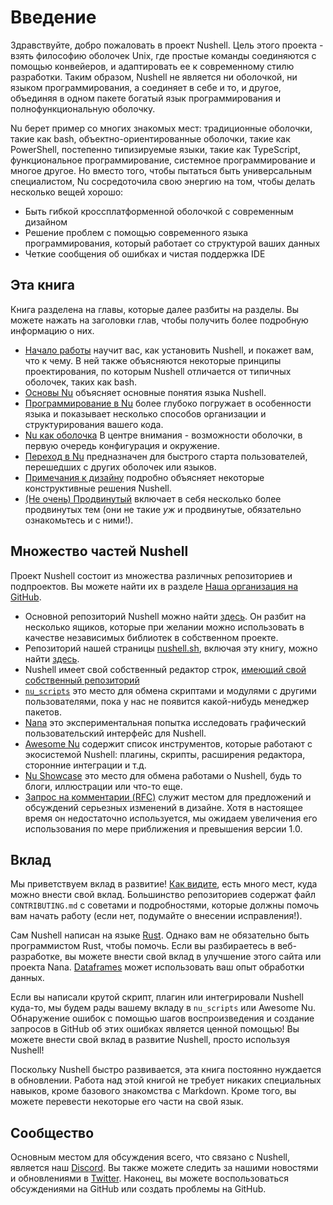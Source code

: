 # Введение

Здравствуйте, добро пожаловать в проект Nushell.
Цель этого проекта - взять философию оболочек Unix, где простые команды соединяются с помощью конвейеров, и адаптировать ее к современному стилю разработки.
Таким образом, Nushell не является ни оболочкой, ни языком программирования, а соединяет в себе и то, и другое, объединяя в одном пакете богатый язык программирования и полнофункциональную оболочку.

Nu берет пример со многих знакомых мест: традиционные оболочки, такие как bash, объектно-ориентированные оболочки, такие как PowerShell, постепенно типизируемые языки, такие как TypeScript, функциональное программирование, системное программирование и многое другое. Но вместо того, чтобы пытаться быть универсальным специалистом, Nu сосредоточила свою энергию на том, чтобы делать несколько вещей хорошо:

- Быть гибкой кроссплатформенной оболочкой с современным дизайном
- Решение проблем с помощью современного языка программирования, который работает со структурой ваших данных
- Четкие сообщения об ошибках и чистая поддержка IDE

## Эта книга

Книга разделена на главы, которые далее разбиты на разделы.
Вы можете нажать на заголовки глав, чтобы получить более подробную информацию о них.

- [Начало работы](getting_started.md) научит вас, как установить Nushell, и покажет вам, что к чему. В ней также объясняются некоторые принципы проектирования, по которым Nushell отличается от типичных оболочек, таких как bash.
- [Основы Nu](nu_fundamentals.md) объясняет основные понятия языка Nushell.
- [Программирование в Nu](programming_in_nu.md) более глубоко погружает в особенности языка и показывает несколько способов организации и структурирования вашего кода.
- [Nu как оболочка](nu_as_a_shell.md) В центре внимания - возможности оболочки, в первую очередь конфигурация и окружение.
- [Переход в Nu](coming_to_nu.md) предназначен для быстрого старта пользователей, перешедших с других оболочек или языков.
- [Примечания к дизайну](design_notes.md) подробно объясняет некоторые конструктивные решения Nushell.
- [(Не очень) Продвинутый](advanced.md) включает в себя несколько более продвинутых тем (они не такие _уж_ и продвинутые, обязательно ознакомьтесь и с ними!).

## Множество частей Nushell

Проект Nushell состоит из множества различных репозиториев и подпроектов.
Вы можете найти их в разделе [Наша организация на GitHub](https://github.com/nushell).

- Основной репозиторий Nushell можно найти [здесь](https://github.com/nushell/nushell). Он разбит на несколько ящиков, которые при желании можно использовать в качестве независимых библиотек в собственном проекте.
- Репозиторий нашей страницы [nushell.sh](https://www.nushell.sh), включая эту книгу, можно найти [здесь](https://github.com/nushell/nushell.github.io).
- Nushell имеет свой собственный редактор строк, [имеющий свой собственный репозиторий](https://github.com/nushell/reedline)
- [`nu_scripts`](https://github.com/nushell/nu_scripts) это место для обмена скриптами и модулями с другими пользователями, пока у нас не появится какой-нибудь менеджер пакетов.
- [Nana](https://github.com/nushell/nana) это экспериментальная попытка исследовать графический пользовательский интерфейс для Nushell.
- [Awesome Nu](https://github.com/nushell/awesome-nu) содержит список инструментов, которые работают с экосистемой Nushell: плагины, скрипты, расширения редактора, сторонние интеграции и т.д.
- [Nu Showcase](https://github.com/nushell/showcase) это место для обмена работами о Nushell, будь то блоги, иллюстрации или что-то еще.
- [Запрос на комментарии (RFC)](https://github.com/nushell/rfcs) служит местом для предложений и обсуждений серьезных изменений в дизайне. Хотя в настоящее время он недостаточно используется, мы ожидаем увеличения его использования по мере приближения и превышения версии 1.0.

## Вклад

Мы приветствуем вклад в развитие!
[Как видите](#the-many-parts-of-nushell), есть много мест, куда можно внести свой вклад.
Большинство репозиториев содержат файл `CONTRIBUTING.md` с советами и подробностями, которые должны помочь вам начать работу (если нет, подумайте о внесении исправления!).

Сам Nushell написан на языке [Rust](https://www.rust-lang.org).
Однако вам не обязательно быть программистом Rust, чтобы помочь.
Если вы разбираетесь в веб-разработке, вы можете внести свой вклад в улучшение этого сайта или проекта Nana.
[Dataframes](dataframes.md) может использовать ваш опыт обработки данных.

Если вы написали крутой скрипт, плагин или интегрировали Nushell куда-то, мы будем рады вашему вкладу в `nu_scripts` или Awesome Nu.
Обнаружение ошибок с помощью шагов воспроизведения и создание запросов в GitHub об этих ошибках является ценной помощью!
Вы можете внести свой вклад в развитие Nushell, просто используя Nushell!

Поскольку Nushell быстро развивается, эта книга постоянно нуждается в обновлении.
Работа над этой книгой не требует никаких специальных навыков, кроме базового знакомства с Markdown.
Кроме того, вы можете перевести некоторые его части на свой язык.

## Сообщество

Основным местом для обсуждения всего, что связано с Nushell, является наш [Discord](https://discord.com/invite/NtAbbGn).
Вы также можете следить за нашими новостями и обновлениями в [Twitter](https://twitter.com/nu_shell).
Наконец, вы можете воспользоваться обсуждениями на GitHub или создать проблемы на GitHub.
